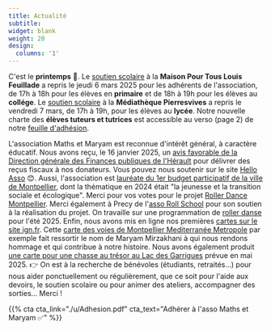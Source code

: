 ```yaml
---
title: Actualité
subtitle:
widget: blank
weight: 20
design:
  columns: '1'
---
```


C'est le <b>printemps</b> 🌱. Le [soutien scolaire](https://www.mathsetmaryam.fr/asso/soutien-scolaire-montpellier/) à la <b>Maison Pour Tous Louis Feuillade</b> a repris le jeudi 6 mars 2025 pour les adhérents de l'association, de 17h à 18h pour les élèves en <b>primaire</b> et de 18h à 19h pour les élèves au <b>collége</b>. Le [soutien scolaire](https://www.mathsetmaryam.fr/asso/soutien-scolaire-montpellier/) à la <b>Médiathèque Pierresvives</b> a repris le vendredi 7 mars, de 17h à 19h, pour les élèves au <b>lycée</b>. Notre nouvelle charte des <b>élèves tuteurs et tutrices</b> est accessible au verso (page 2) de notre [feuille d'adhésion](https://www.mathsetmaryam.fr/u/Adhesion.pdf).

L'association Maths et Maryam est reconnue d'intérêt général, à caractère éducatif. Nous avons reçu, le 16 janvier 2025, un [avis favorable de la Direction générale des Finances publiques de l'Hérault](https://www.mathsetmaryam.fr/u/DGFIP_34_avis_favorable.pdf) pour délivrer des reçus fiscaux à nos donateurs.
Vous pouvez nous soutenir sur le site [Hello Asso](https://www.helloasso.com/associations/maths-et-maryam) 😊.
Aussi, l'association est [lauréate du 1er budget participatif de la ville de Montpellier](https://www.mathsetmaryam.fr/u/BP_Montpellier_avis_favorable.pdf), dont la thématique en 2024 était "la jeunesse et la transition sociale et écologique". Merci pour vos votes pour le projet [Roller Dance Montpellier](https://participer.montpellier.fr/budget-participatif/roller-dance-montpellier). Merci également à Precy de l'[asso Roll School](https://www.rollschool.net/) pour son soutien à la réalisation du projet. On travaille sur une programmation de [roller danse](https://www.mathsetmaryam.fr/c/roller/) pour l'été 2025.
Enfin, nous avons mis en ligne nos premières [cartes sur le site ign.fr](https://macarte.ign.fr/utilisateur/Association-Maths-et-Maryam_RDjB). Cette [carte des voies de Montpellier Mediterranée Metropole](https://macarte.ign.fr/carte/Y85I3R/Analyse-de-genre-des-voies-de-Montpellier-Mediterranee-Metropole) par exemple fait ressortir le nom de Maryam Mirzakhani à qui nous rendons hommage et qui contribue à notre histoire. Nous avons également produit [une carte pour une chasse au trésor au Lac des Garrigues](https://macarte.ign.fr/carte/i6Lpyy/Chasse-aux-tresors-du-Lac-des-Garrigues) prévue en mai 2025.
👉 On est à la recherche de bénévoles (étudiants, retraités...) pour nous aider ponctuellement ou régulièrement, que ce soit pour l'aide aux devoirs, le soutien scolaire ou pour animer des ateliers, accompagner des sorties... Merci !

{{% cta cta_link="./u/Adhesion.pdf" cta_text="Adhérer à l'asso Maths et Maryam ✅" %}}